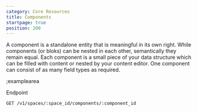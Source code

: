 ```yaml
---
category: Core Resources
title: Components
startpage: true
position: 200
---
```


A component is a standalone entity that is meaningful in its own right. While components (or bloks) can be nested in each other, semantically they remain equal. Each component is a small piece of your data structure which can be filled with content or nested by your content editor. One component can consist of as many field types as required.

;examplearea

Endpoint

```bash
GET /v1/spaces/:space_id/components/:component_id
```